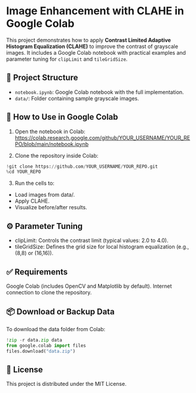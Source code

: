 # Image Enhancement with CLAHE in Google Colab

This project demonstrates how to apply **Contrast Limited Adaptive Histogram Equalization (CLAHE)** to improve the contrast of grayscale images. It includes a Google Colab notebook with practical examples and parameter tuning for `clipLimit` and `tileGridSize`.

## 📂 Project Structure
- `notebook.ipynb`: Google Colab notebook with the full implementation.
- `data/`: Folder containing sample grayscale images.

## 🚀 How to Use in Google Colab
1. Open the notebook in Colab:
   https://colab.research.google.com/github/YOUR_USERNAME/YOUR_REPO/blob/main/notebook.ipynb

2. Clone the repository inside Colab:
```python
!git clone https://github.com/YOUR_USERNAME/YOUR_REPO.git
%cd YOUR_REPO
```

3. Run the cells to:
- Load images from data/.
- Apply CLAHE.
- Visualize before/after results.

## ⚙️ Parameter Tuning
- clipLimit: Controls the contrast limit (typical values: 2.0 to 4.0).
- tileGridSize: Defines the grid size for local histogram equalization (e.g., (8,8) or (16,16)).

## ✅ Requirements
Google Colab (includes OpenCV and Matplotlib by default).
Internet connection to clone the repository.

## 📦 Download or Backup Data
To download the data folder from Colab:
```python
!zip -r data.zip data
from google.colab import files
files.download("data.zip")
```

## 📜 License
This project is distributed under the MIT License.
